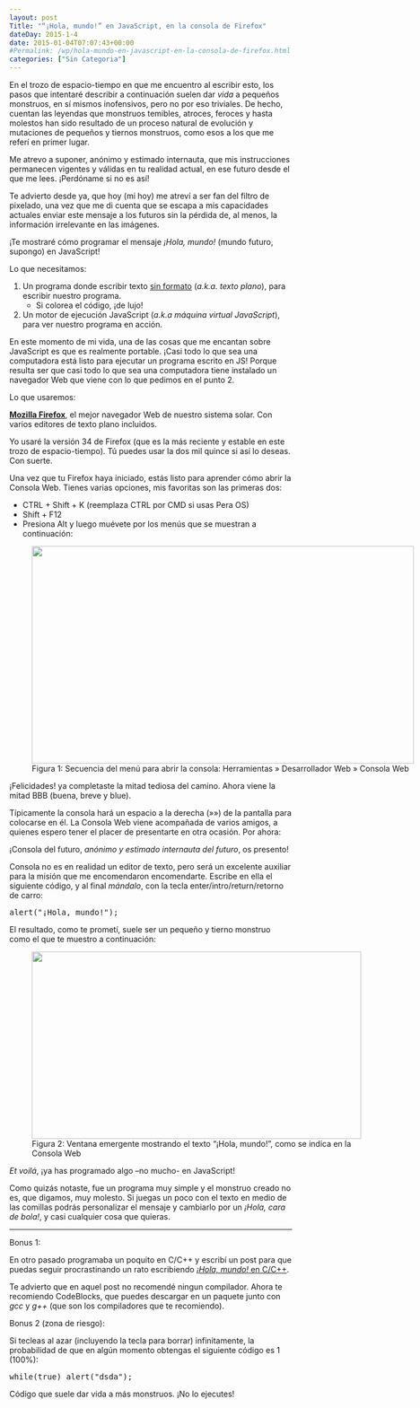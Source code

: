 ```yaml
---
layout: post
Title: "“¡Hola, mundo!” en JavaScript, en la consola de Firefox"
dateDay: 2015-1-4
date: 2015-01-04T07:07:43+00:00
#Permalink: /wp/hola-mundo-en-javascript-en-la-consola-de-firefox.html
categories: ["Sin Categoria"]
---
```


<p>En el trozo de espacio-tiempo en que me encuentro al escribir esto, los pasos que intentaré describir a continuación suelen dar <em>vida</em> a pequeños monstruos, en sí mismos inofensivos, pero no por eso triviales. De hecho, cuentan las leyendas que monstruos temibles, atroces, feroces y hasta molestos han sido resultado de un proceso natural de evolución y mutaciones de pequeños y tiernos monstruos, como esos a los que me referí en primer lugar.</p>
<p>Me atrevo a suponer, anónimo y estimado internauta, que mis instrucciones permanecen vigentes y válidas en tu realidad actual, en ese futuro desde el que me lees. ¡Perdóname si no es así!</p>
<p>Te advierto desde ya, que hoy (mi hoy) me atreví a ser fan del filtro de pixelado, una vez que me di cuenta que se escapa a mis capacidades actuales enviar este mensaje a los futuros sin la pérdida de, al menos, la información irrelevante en las imágenes.</p>
<p>¡Te mostraré cómo programar el mensaje <em>¡Hola, mundo!</em> (mundo futuro, supongo) en JavaScript!</p>
<p>Lo que necesitamos:</p>
<ol>
<li>Un programa donde escribir texto <span style="text-decoration: underline;">sin formato</span> (<em>a.k.a. texto plano</em>), para escribir nuestro programa.
<ul>
<li>Si colorea el código, ¡de lujo!</li>
</ul>
</li>
<li>Un motor de ejecución JavaScript (<em>a.k.a máquina virtual JavaScript</em>), para ver nuestro programa en acción.</li>
</ol>
<p>En este momento de mi vida, una de las cosas que me encantan sobre JavaScript es que es realmente portable. ¡Casi todo lo que sea una computadora está listo para ejecutar un programa escrito en JS! Porque resulta ser que casi todo lo que sea una computadora tiene instalado un navegador Web que viene con lo que pedimos en el punto 2.</p>
<p>Lo que usaremos:</p>
<p><a title="Firefox, el mejor navegador Web" href="https://affiliates.mozilla.org/link/banner/54363" target="_blank"><strong>Mozilla Firefox</strong></a>, el mejor navegador Web de nuestro sistema solar. Con varios editores de texto plano incluidos.</p>
<p>Yo usaré la versión 34 de Firefox (que es la más reciente y estable en este trozo de espacio-tiempo). Tú puedes usar la dos mil quince si así lo deseas. Con suerte.</p>
<p>Una vez que tu Firefox haya iniciado, estás listo para aprender cómo abrir la Consola Web. Tienes varias opciones, mis favoritas son las primeras dos:</p>
<ul>
<li>CTRL + Shift + K (reemplaza CTRL por CMD si usas Pera OS)</li>
<li>Shift + F12</li>
<li>Presiona Alt y luego muévete por los menús que se muestran a continuación:</li>
</ul>
<figure style="width: 681px;" class="wp-caption aligncenter"><a href="http://blog.mautematico.com/wp-content/uploads/2015/01/abrir-consola-menú.png"><img src="http://blog.mautematico.com/wp-content/uploads/2015/01/abrir-consola-menú.png" alt="" width="681" height="388" /></a><figcaption class="wp-caption-text">Figura 1: Secuencia del menú para abrir la consola: Herramientas » Desarrollador Web » Consola Web</figcaption></figure>
<p>¡Felicidades! ya completaste la mitad tediosa del camino. Ahora viene la mitad BBB (buena, breve y blue).</p>
<p>Típicamente la consola hará un espacio a la derecha (»») de la pantalla para colocarse en él. La Consola Web viene acompañada de varios amigos, a quienes espero tener el placer de presentarte en otra ocasión. Por ahora:</p>
<p>¡Consola del futuro, <em>anónimo y estimado internauta del futuro</em>, os presento!</p>
<p>Consola no es en realidad un editor de texto, pero será un excelente auxiliar para la misión que me encomendaron encomendarte. Escribe en ella el siguiente código, y al final <em>mándalo</em>, con la tecla enter/intro/return/retorno de carro:</p>
<pre class="brush: jscript; title: ; notranslate">
alert(&quot;¡Hola, mundo!&quot;);
</pre>
<p>El resultado, como te prometí, suele ser un pequeño y tierno monstruo como el que te muestro a continuación:</p>
<figure style="width: 587px;" class="wp-caption aligncenter"><img src="http://blog.mautematico.com/wp-content/uploads/2015/01/javascript-alert-consola1.png" alt="" width="587" height="334" /><figcaption class="wp-caption-text">Figura 2: Ventana emergente mostrando el texto &#8220;¡Hola, mundo!&#8221;, como se indica en la Consola Web</figcaption></figure>
<p><em>Et voilá</em>, ¡ya has programado algo &#8211;no mucho- en JavaScript!</p>
<p>Como quizás notaste, fue un programa muy simple y el monstruo creado no es, que digamos, muy molesto. Si juegas un poco con el texto en medio de las comillas podrás personalizar el mensaje y cambiarlo por un <em>¡Hola, cara de bola!</em>, y casi cualquier cosa que quieras.</p>
<hr />
<p>Bonus 1:</p>
<p>En otro pasado programaba un poquito en C/C++ y escribí un post para que puedas seguir procrastinando un rato escribiendo <a title="¡Hola, mundo! en C/C++" href="http://blog.mautematico.com/2010/hola-mundo-en-c.html" target="_blank"><em>¡Hola, mundo!</em> en C/C++</a>.</p>
<p>Te advierto que en aquel post no recomendé ningun compilador. Ahora te recomiendo CodeBlocks, que puedes descargar en un paquete junto con <em>gcc</em> y <em>g++ </em>(que son los compiladores que te recomiendo).</p>
<p>Bonus 2 (zona de riesgo):</p>
<p>Si tecleas al azar (incluyendo la tecla para borrar) infinitamente, la probabilidad de que en algún momento obtengas el siguiente código es 1 (100%):</p>
<pre class="brush: jscript; title: ; notranslate">
while(true) alert(&quot;dsda&quot;);
</pre>
<p>Código que suele dar vida a más monstruos. ¡No lo ejecutes!</p>
